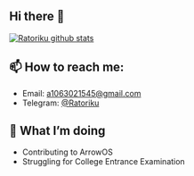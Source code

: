 ## Hi there 👋

[![Ratoriku github stats](https://github-readme-stats.vercel.app/api?username=ratoriku)](https://github.com/Ratoriku)

## 📫 How to reach me:
 - Email: a1063021545@gmail.com
 - Telegram: [@Ratoriku](https://t.me/Ratoriku)

## 🔭 What I’m doing
 - Contributing to ArrowOS
 - Struggling for College Entrance Examination

<!--
**Ratoriku/Ratoriku** is a ✨ _special_ ✨ repository because its `README.md` (this file) appears on your GitHub profile.

Here are some ideas to get you started:

- 🔭 I’m currently working on ...
- 🌱 I’m currently learning ...
- 👯 I’m looking to collaborate on ...
- 🤔 I’m looking for help with ...
- 💬 Ask me about ...
- 📫 How to reach me: ...
- 😄 Pronouns: ...
- ⚡ Fun fact: ...
-->
